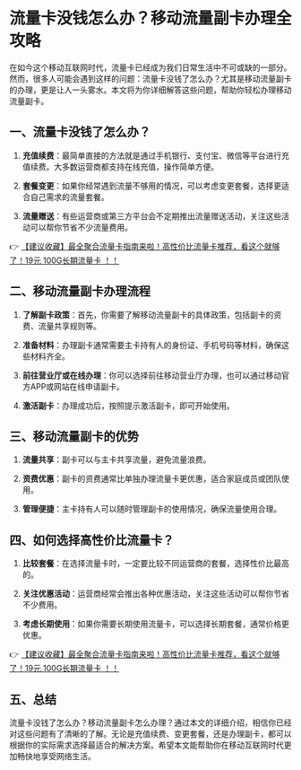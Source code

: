 # 流量卡没钱怎么办？移动流量副卡办理全攻略

在如今这个移动互联网时代，流量卡已经成为我们日常生活中不可或缺的一部分。然而，很多人可能会遇到这样的问题：流量卡没钱了怎么办？尤其是移动流量副卡的办理，更是让人一头雾水。本文将为你详细解答这些问题，帮助你轻松办理移动流量副卡。

## 一、流量卡没钱了怎么办？

1. **充值续费**：最简单直接的方法就是通过手机银行、支付宝、微信等平台进行充值续费。大多数运营商都支持在线充值，操作简单方便。

2. **套餐变更**：如果你经常遇到流量不够用的情况，可以考虑变更套餐，选择更适合自己需求的流量套餐。

3. **流量赠送**：有些运营商或第三方平台会不定期推出流量赠送活动，关注这些活动可以帮你节省不少流量费用。

👉 [【建议收藏】最全聚合流量卡指南来啦！高性价比流量卡推荐，看这个就够了！19元 100G长期流量卡 ！！](https://bit.ly/Liuliangka)

## 二、移动流量副卡办理流程

1. **了解副卡政策**：首先，你需要了解移动流量副卡的具体政策，包括副卡的资费、流量共享规则等。

2. **准备材料**：办理副卡通常需要主卡持有人的身份证、手机号码等材料，确保这些材料齐全。

3. **前往营业厅或在线办理**：你可以选择前往移动营业厅办理，也可以通过移动官方APP或网站在线申请副卡。

4. **激活副卡**：办理成功后，按照提示激活副卡，即可开始使用。

## 三、移动流量副卡的优势

1. **流量共享**：副卡可以与主卡共享流量，避免流量浪费。

2. **资费优惠**：副卡的资费通常比单独办理流量卡更优惠，适合家庭成员或团队使用。

3. **管理便捷**：主卡持有人可以随时管理副卡的使用情况，确保流量使用合理。

## 四、如何选择高性价比流量卡？

1. **比较套餐**：在选择流量卡时，一定要比较不同运营商的套餐，选择性价比最高的。

2. **关注优惠活动**：运营商经常会推出各种优惠活动，关注这些活动可以帮你节省不少费用。

3. **考虑长期使用**：如果你需要长期使用流量卡，可以选择长期套餐，通常价格更优惠。

👉 [【建议收藏】最全聚合流量卡指南来啦！高性价比流量卡推荐，看这个就够了！19元 100G长期流量卡 ！！](https://bit.ly/Liuliangka)

## 五、总结

流量卡没钱了怎么办？移动流量副卡怎么办理？通过本文的详细介绍，相信你已经对这些问题有了清晰的了解。无论是充值续费、变更套餐，还是办理副卡，都可以根据你的实际需求选择最适合的解决方案。希望本文能帮助你在移动互联网时代更加畅快地享受网络生活。